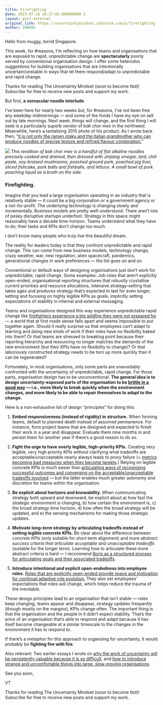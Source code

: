 ```yaml
---
title: Firefighting
date: 2023-07-26 18:27:03.000000000 Z
layout: post-external
original_link: https://uncertaintymindset.substack.com/p/firefighting
author: 100092
---
```


Hello from muggy, torrid Singapore.

This week, for #reasons, I’m reflecting on how teams and organisations that are exposed to rapid, unpredictable change are **spectacularly** poorly served by conventional organisation design. I offer some heterodox suggestions for building organisations that are intentionally uncertain/unstable in ways that let them respond/adapt to unpredictable and rapid change.

Thanks for reading The Uncertainty Mindset (soon to become tbd)! Subscribe for free to receive new posts and support my work.

But first, **a vernacular noodle interlude**.

I’ve been here for nearly two weeks but, for #reasons, I’ve not been free any weekday midmornings — and some of the foods I have my eye on sell out by late mornings. Next week, things will change, and the first thing I will seek is a particularly superb vendor of _bak chor mee_ in the northwest. Meanwhile, here’s a tantalising 2015 photo of his product. As I wrote back then, “[it is not only the ramen otaku and the italian grandmother who can produce noodles of precise texture and refined flavour combination.](http://hydrationisourhighestpriority.blogspot.com/2015/02/a-noodle-vernacular.html)”

[![](https://substackcdn.com/image/fetch/w_1456,c_limit,f_auto,q_auto:good,fl_progressive:steep/https%3A%2F%2Fsubstack-post-media.s3.amazonaws.com%2Fpublic%2Fimages%2Fedb0f40d-35e8-4c49-97ef-7791e4e9188c_876x1184.jpeg)](https://substackcdn.com/image/fetch/f_auto,q_auto:good,fl_progressive:steep/https%3A%2F%2Fsubstack-post-media.s3.amazonaws.com%2Fpublic%2Fimages%2Fedb0f40d-35e8-4c49-97ef-7791e4e9188c_876x1184.jpeg)
_This rendition of bak chor mee is a handful of flat alkaline noodles precisely cooked and drained, then dressed with Jinjiang vinegar, lard, chili paste, soy-braised mushrooms, poached ground pork, poached pig liver, sliced fishcake, pork balls and fishballs, and lettuce. A small bowl of pork poaching liquid as a broth on the side._

### Firefighting. 

Imagine that you lead a large organisation operating in an industry that is relatively stable — it could be a big corporation or a government agency or a not-for-profit. The underlying technology is changing slowly and incrementally. Business models are pretty well-understood. There aren’t lots of pesky disruptive startups underfoot. Strategy in this space might reasonably have a decade time-horizon. Teams understand what they have to do; their tasks and KPIs don’t change too much.

I don’t know many people who truly live this beautiful dream.

The reality for leaders today is that they confront unpredictable and rapid change. This can come from new business models, technology change, crazy weather, war, new regulation, alien spacecraft, pandemics, generational changes in work preferences — the list goes on and on.

Conventional or default ways of designing organisations just don’t work for unpredictable, rapid change. Some examples: Job roles that aren’t explicitly open-ended, organisational reporting structures that robustly crystallise current priorities and resource allocations, intensive strategy-setting that takes ages and produces strategy that’s expected to last for even longer, setting and focusing on highly legible KPIs as goals, implicitly setting expectations of stability in internal and external messaging.

Teams and organisations designed this way experience unpredictable rapid change like [firefighters experience a big wildfire they were not prepared for](https://hbr.org/1996/05/prepare-your-organization-to-fight-fires) — a world that at first made sense falls apart and seems impossible to put together again. Should it really surprise us that employees can’t adapt to learning and doing new kinds of work if their roles have no flexibility baked into them? Or that teams are stressed to breaking point because their reporting hierarchy and resourcing no longer matches the demands of the new environment (but their KPIs have no flexibility to change)? Or that laboriously constructed strategy needs to be torn up more quickly than it can be regenerated?

Fortunately, in most organisations, only some parts are unavoidably confronted with the uncertainty of unpredictable, rapid change. For those parts, organisation design has to be unconventional. **The general idea is to design uncertainty-exposed parts of the organisation to be [brittle in a good way](https://uncertaintymindset.substack.com/p/good-brittle) — i.e., more likely to break quickly when the environment changes, and more likely to be able to repair themselves to adapt to the change.**

Here is a non-exhaustive list of design “principles“ for doing this:

1. **Embed responsiveness (instead of rigidity) in structure.** When forming teams, default to planned death instead of assumed permanence. For instance, form project teams that are designed and expected to finish their work in a year and disappear. Evaluate them nine months in and persist them for another year if there’s a good reason to do so.

2. **Fight the urge to have overly legible, high-priority KPIs.** Creating very legible, very high priority KPIs without clarifying what tradeoffs are acceptable/unacceptable nearly always leads to proxy failure (= [metrics becoming bad measures when they become targets](https://www.cambridge.org/core/journals/behavioral-and-brain-sciences/article/dead-rats-dopamine-performance-metrics-and-peacock-tails-proxy-failure-is-an-inherent-risk-in-goaloriented-systems/89408A43F6D14BFD368FE5225A573032).) Relying on legible concrete KPIs is much easier than [articulating ways of recognising successful outcomes and converging on the acceptable/unacceptable tradeoffs involved](https://vaughntan.org/unpacking-boris) — but the latter enables much greater autonomy and discretion for teams within the organisation.

3. **Be explicit about horizons and knowability.** When communicating strategy both upward and downward, be explicit about a) how fast the strategic environment is changing, b) how certain the environment is, c) the broad strategy time horizon, d) how often the broad strategy will be updated, and e) the sensing mechanisms for making those strategic updates.

4. **Motivate long-term strategy by articulating tradeoffs instead of setting legible concrete KPIs.** Be clear about the difference between _concrete KPIs_ (only suitable for short term alignment) and more _abstract success criteria that articulate acceptable and unacceptable tradeoffs_ (suitable for the longer term). Learning how to articulate these more abstract criteria is hard — I recommend [Boris as a structured process for articulating goals and their associated tradeoffs](https://vaughntan.org/unpacking-boris).

5. **Introduce intentional and explicit open-endedness into employee roles.** [Roles that are explicitly open-ended provide space and motivation for continual adaptive role evolution.](https://uncertaintymindset.substack.com/p/16-working-for-an-uncertain-future) They also set employees’ expectations that roles will change, which helps reduce the trauma of the inevitable.

These design principles lead to an organisation that isn’t stable — roles keep changing, teams appear and disappear, strategy updates frequently (though mostly on the margins), KPIs change often. The important thing is that the organisation and the people in it didn’t expect stability. That’s the price of an organisation that’s able to respond and adapt because it has itself become changeable at a similar timescale to the changes in the environment it has to respond to.

If there’s a metaphor for this approach to organising for uncertainty, it would probably be **fighting fire with fire**.

Also relevant: Two earlier essays I wrote on [why the work of uncertainty will be persistently valuable because it is so difficult](https://uncertaintymindset.substack.com/p/49-the-work-of-uncertainty), and [how to introduce strange and uncomfortable things into large, slow-moving organisations](https://uncertaintymindset.substack.com/i/110030503/sneaky-strategies).

See you soon,

VT

Thanks for reading The Uncertainty Mindset (soon to become tbd)! Subscribe for free to receive new posts and support my work.

